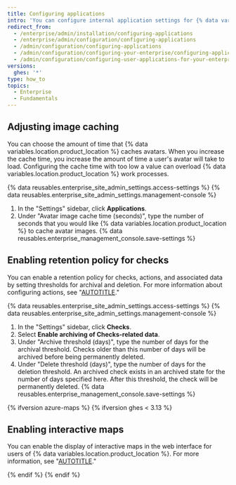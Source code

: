 ```yaml
---
title: Configuring applications
intro: 'You can configure internal application settings for {% data variables.location.product_location %}.'
redirect_from:
  - /enterprise/admin/installation/configuring-applications
  - /enterprise/admin/configuration/configuring-applications
  - /admin/configuration/configuring-applications
  - /admin/configuration/configuring-your-enterprise/configuring-applications
  - /admin/configuration/configuring-user-applications-for-your-enterprise/configuring-applications
versions:
  ghes: '*'
type: how_to
topics:
  - Enterprise
  - Fundamentals
---
```

## Adjusting image caching

You can choose the amount of time that {% data variables.location.product_location %} caches avatars. When you increase the cache time, you increase the amount of time a user's avatar will take to load. Configuring the cache time with too low a value can overload {% data variables.location.product_location %} work processes.

{% data reusables.enterprise_site_admin_settings.access-settings %}
{% data reusables.enterprise_site_admin_settings.management-console %}
1. In the "Settings" sidebar, click **Applications**.
1. Under "Avatar image cache time (seconds)", type the number of seconds that you would like {% data variables.location.product_location %} to cache avatar images.
{% data reusables.enterprise_management_console.save-settings %}

## Enabling retention policy for checks

You can enable a retention policy for checks, actions, and associated data by setting thresholds for archival and deletion. For more information about configuring actions, see "[AUTOTITLE](/admin/github-actions/getting-started-with-github-actions-for-your-enterprise/about-github-actions-for-enterprises)."

{% data reusables.enterprise_site_admin_settings.access-settings %}
{% data reusables.enterprise_site_admin_settings.management-console %}
1. In the "Settings" sidebar, click **Checks**.
1. Select **Enable archiving of Checks-related data**.
1. Under "Archive threshold (days)", type the number of days for the archival threshold. Checks older than this number of days will be archived before being permanently deleted.
1. Under "Delete threshold (days)", type the number of days for the deletion threshold. An archived check exists in an archived state for the number of days specified here. After this threshold, the check will be permanently deleted.
{% data reusables.enterprise_management_console.save-settings %}

{% ifversion azure-maps %}
{% ifversion ghes < 3.13 %}

## Enabling interactive maps

You can enable the display of interactive maps in the web interface for users of {% data variables.location.product_location %}. For more information, see "[AUTOTITLE](/admin/configuration/configuring-user-applications-for-your-enterprise/configuring-interactive-maps)."

{% endif %}
{% endif %}
